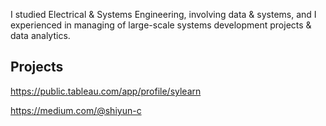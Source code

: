 I studied Electrical & Systems Engineering, involving data & systems, and I experienced in managing of large-scale systems development projects & data analytics.

## Projects

<https://public.tableau.com/app/profile/sylearn>

<https://medium.com/@shiyun-c>

<br />


